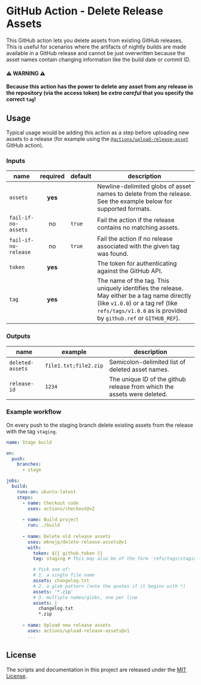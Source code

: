 # GitHub Action - Delete Release Assets

This GitHub action lets you delete assets from existing GitHub releases. This is useful for scenarios where the artifacts of nightly builds are made available in a GitHub release and cannot be just overwritten because the asset names contain changing information like the build date or commit ID.

#### ⚠ WARNING ⚠
**Because this action has the power to delete any asset from any release in the repository (via the access token) be _extra careful_ that you specify the correct `tag`!**

## Usage

Typical usage would be adding this action as a step before uploading new assets to a release (for example using the [`@actions/upload-release-asset`](https://www.github.com/actions/upload-release-asset) GitHub action).

### Inputs

| name                 | required | default | description                                                            
|----------------------|:--------:|---------|-------------
| `assets`             | **yes**  |         | Newline-delimited globs of asset names to delete from the release. See the example below for supported formats.
| `fail-if-no-assets`  | no       | `true`  | Fail the action if the release contains no matching assets.
| `fail-if-no-release` | no       | `true`  | Fail the action if no release associated with the given tag was found.
| `token`              | **yes**  |         | The token for authenticating against the GitHub API.
| `tag`                | **yes**  |         | The name of the tag. This uniquely identifies the release. May either be a tag name directly (like `v1.0.0`) or a tag ref (like `refs/tags/v1.0.0` as is provided by `github.ref` or `GITHUB_REF`).

### Outputs

| name             | example               | description 
|------------------|-----------------------|-------------
| `deleted-assets` | `file1.txt;file2.zip` | Semicolon-delimited list of deleted asset names.
| `release-id`     | `1234`                | The unique ID of the github release from which the assets were deleted.

### Example workflow

On every push to the staging branch delete existing assets from the release with the tag `staging`.

```yaml
name: Stage build

on:
  push:
    branches:
      - stage

jobs:
  build:
    runs-on: ubuntu-latest
    steps:
      - name: Checkout code
        uses: actions/checkout@v2
        
      - name: Build project
        run: ./build
        
      - name: Delete old release assets
        uses: mknejp/delete-release-assets@v1
        with:
          token: ${{ github.token }}
          tag: staging # This may also be of the form 'refs/tags/staging'

          # Pick one of:
          # 1. a single file name
          assets: changelog.txt
          # 2. a glob pattern (note the quotes if it begins with *)
          assets: '*.zip'
          # 3. multiple names/globs, one per line
          assets: | 
            changelog.txt
            *.zip
            
      - name: Upload new release assets
        uses: actions/upload-release-assets@v1
        ...
```

## License

The scripts and documentation in this project are released under the [MIT License](LICENSE).
